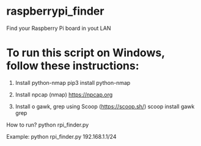 # raspberrypi_finder
Find your Raspberry Pi board in yout LAN

# To run this script on Windows, follow these instructions:
1) Install python-nmap
pip3 install python-nmap

2) Install npcap (nmap)
https://npcap.org

3) Install o gawk, grep using Scoop (https://scoop.sh/)
scoop install gawk grep

How to run? python rpi_finder.py <IP range> 

Example: python rpi_finder.py 192.168.1.1/24
